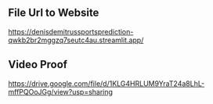 ## File Url to Website
https://denisdemitrussportsprediction-qwkb2br2mggzq7seutc4au.streamlit.app/

## Video Proof
https://drive.google.com/file/d/1KLG4HRLUM9YraT24a8LhL-mffPQOoJGg/view?usp=sharing
